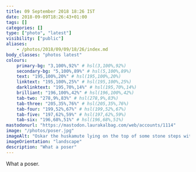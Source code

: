 ```yaml
---
title: 09 September 2018 18:26 IST
date: 2018-09-09T18:26:43+01:00
tags: []
categories: []
type: ["photo", "latest"]
visibility: ["public"]
aliases:
    - /photos/2018/09/09/18/26/index.md
body_classes: "photos latest"
colours:
    primary-bg: "3,100%,92%" # hsl(3,100%,92%)
    secondary-bg: "5,100%,89%" # hsl(5,100%,89%)
    text: "195,100%,20%" # hsl(195,100%,20%)
    linktext: "195,100%,25%" # hsl(195,100%,25%)
    darklinktext: "195,70%,14%" # hsl(195,70%,14%)
    brilliant: "196,100%,42%" # hsl(196,100%,42%)
    tab-two: "278,9%,83%" # hsl(278,9%,83%)
    tab-three: "205,35%,76%" # hsl(205,35%,76%)
    tab-four: "199,52%,67%" # hsl(199,52%,67%)
    tab-five: "197,62%,59%" # hsl(197,62%,59%)
    tab-six: "196,68%,51%" # hsl(196,68%,51%)
mastodonurl: "https://mastodon.laurakalbag.com/web/accounts/1114"
image: "/photos/poser.jpg"
imageAlt: "Oskar the huskamute lying on the top of some stone steps with his paws draped over the edge."
imageOrientation: "landscape"
description: "What a poser"
---
```


What a poser.